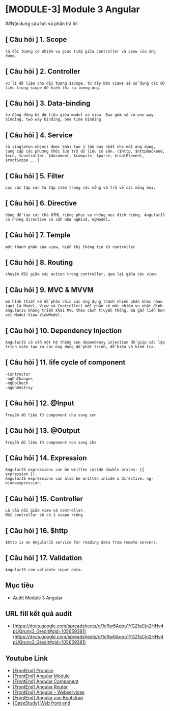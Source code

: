 # [MODULE-3] Module 3 Angular

##Nội dung câu hỏi và phần trả lời

## [ Câu hỏi ] 1. Scope 
```
là đối tượng có nhiệm vụ giao tiếp giữa controller và view của ứng dụng.
```
## [ Câu hỏi ] 2. Controller 
```
xử lí dữ liệu cho đối tượng $scope, từ đây bên views sẽ sử dụng các dữ liệu trong scope để hiển thị ra tương ứng.
```
## [ Câu hỏi ] 3. Data-binding
```
tự động đồng bộ dữ liệu giữa model và view. Bao gồm sẽ có one-way-binding, two way binding, one time binding
```
## [ Câu hỏi ] 4. Service
```
là singleton object được khởi tạo 1 lần duy nhất cho mỗi ứng dụng, cung cấp các phương thức lưu trữ dữ liệu có sãn. ($http, $httpBackend, $sce, $controller, $document, $compile, $parse, $rootElement, $rootScope …..)
```
## [ Câu hỏi ] 5. Filter
```
Lọc các tập con từ tập item trong các mảng và trả về các mảng mới.
```
## [ Câu hỏi ] 6. Directive
```
dùng để tạo các thẻ HTML riêng phục vụ những mục đích riêng. AngularJS có những directive có sẵn như ngBind, ngModel…
```
## [ Câu hỏi ] 7. Temple
```
một thành phần của view, hiển thị thông tin từ controller
```
## [ Câu hỏi ] 8. Routing
```
chuyển đổi giữa các action trong controller, qua lại giữa các view.
```
## [ Câu hỏi ] 9. MVC & MVVM
```
mô hình thiết kế để phân chia các ứng dụng thành nhiều phần khác nhau (gọi là Model, View và Controller) mỗi phần có một nhiệm vụ nhất định. AngularJS không triển khai MVC theo cách truyền thống, mà gắn liền hơn với Model-View-ViewModel.
```
## [ Câu hỏi ] 10. Dependency Injection
```
AngularJS có sẵn một hệ thống con dependency injection để giúp các lập trình viên tạo ra các ứng dụng dễ phát triển, dễ hiểu và kiểm tra.
```
## [ Câu hỏi ] 11. life cycle of component
```
-Contructor
-ngOnChanges
-ngDoCheck
-ngOnDestroy
```
## [ Câu hỏi ] 12. @Input
```
Truyền dữ liệu từ component cha sang con
```
## [ Câu hỏi ] 13. @Output
```
Truyền dữ liệu từ component con sang cha
```
## [ Câu hỏi ] 14. Expression
```
AngularJS expressions can be written inside double braces: {{ expression }}.
AngularJS expressions can also be written inside a directive: ng-bind=expression.
```
## [ Câu hỏi ] 15. Controller
```
Là cầu nối giữa view và controller.
Mỗi controller sẽ có 1 scope riêng
```
## [ Câu hỏi ] 16. $http
```
$http is an AngularJS service for reading data from remote servers.
```
## [ Câu hỏi ] 17. Validation
```
AngularJS can validate input data.
```


## Mục tiêu

* Audit Module 3 Angular
## URL fill kết quả audit

* [https://docs.google.com/spreadsheets/d/1cRw6Aqou1YGZfaCjn2HHv4pUQrunx3_G/edit#gid=105659381](https://docs.google.com/spreadsheets/d/1cRw6Aqou1YGZfaCjn2HHv4pUQrunx3_G/edit#gid=105659381)

## Youtube Link

* [[FrontEnd] Promise](https://youtu.be/zwZ_TiTOvgY)
* [[FrontEnd] Angular Module](https://www.youtube.com/watch?v=ojjwIZIPS90&list=PL9yu4ScFhKGxsSu-6vlG6fkz-1GoVZzIM&index=23)
* [[FrontEnd] Angular Component](https://www.youtube.com/watch?v=IJmaPNsXnR8&feature=youtu.be)
* [[FrontEnd] Angular Router](https://www.youtube.com/watch?v=T0SStIrwZRw&list=PL9yu4ScFhKGxsSu-6vlG6fkz-1GoVZzIM&index=26)
* [[FrontEnd] Angular - Webservices](https://youtu.be/edYsCowgQq0)
* [[FrontEnd] Angular use Bootstrap](https://www.youtube.com/watch?v=977WIZTAUv8&feature=youtu.be)
* [[CaseStudy] Web front end](https://www.youtube.com/watch?v=g290MX4YWJA&list=PL9yu4ScFhKGxsSu-6vlG6fkz-1GoVZzIM&index=19)
